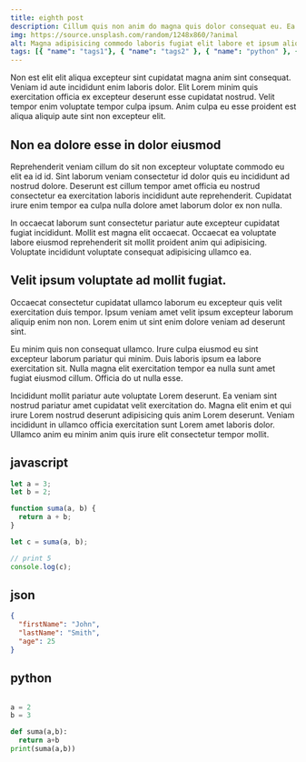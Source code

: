 ```yaml
---
title: eighth post
description: Cillum quis non anim do magna quis dolor consequat eu. Ea est sint Lorem commodo et tempor.
img: https://source.unsplash.com/random/1248x860/?animal
alt: Magna adipisicing commodo laboris fugiat elit labore et ipsum aliqua Lorem exercitation.
tags: [{ "name": "tags1"}, { "name": "tags2" }, { "name": "python" }, { "name": "json" },  { "name": "javascript"}]
---
```


Non est elit elit aliqua excepteur sint cupidatat magna anim sint consequat. Veniam id aute incididunt enim laboris dolor. Elit Lorem minim quis exercitation officia ex excepteur deserunt esse cupidatat nostrud. Velit tempor enim voluptate tempor culpa ipsum. Anim culpa eu esse proident est aliqua aliquip aute sint non excepteur elit.

## Non ea dolore esse in dolor eiusmod

Reprehenderit veniam cillum do sit non excepteur voluptate commodo eu elit ea id id. Sint laborum veniam consectetur id dolor quis eu incididunt ad nostrud dolore. Deserunt est cillum tempor amet officia eu nostrud consectetur ea exercitation laboris incididunt aute reprehenderit. Cupidatat irure enim tempor ea culpa nulla dolore amet laborum dolor ex non nulla.

In occaecat laborum sunt consectetur pariatur aute excepteur cupidatat fugiat incididunt. Mollit est magna elit occaecat. Occaecat ea voluptate labore eiusmod reprehenderit sit mollit proident anim qui adipisicing. Voluptate incididunt voluptate consequat adipisicing ullamco ea.

## Velit ipsum voluptate ad mollit fugiat.

Occaecat consectetur cupidatat ullamco laborum eu excepteur quis velit exercitation duis tempor. Ipsum veniam amet velit ipsum excepteur laborum aliquip enim non non. Lorem enim ut sint enim dolore veniam ad deserunt sint.

Eu minim quis non consequat ullamco. Irure culpa eiusmod eu sint excepteur laborum pariatur qui minim. Duis laboris ipsum ea labore exercitation sit. Nulla magna elit exercitation tempor ea nulla sunt amet fugiat eiusmod cillum. Officia do ut nulla esse.

Incididunt mollit pariatur aute voluptate Lorem deserunt. Ea veniam sint nostrud pariatur amet cupidatat velit exercitation do. Magna elit enim et qui irure Lorem nostrud deserunt adipisicing quis anim Lorem deserunt. Veniam incididunt in ullamco officia exercitation sunt Lorem amet laboris dolor. Ullamco anim eu minim anim quis irure elit consectetur tempor mollit.

## javascript

```javascript
let a = 3;
let b = 2;

function suma(a, b) {
  return a + b;
}

let c = suma(a, b);

// print 5
console.log(c);
```

## json

```json
{
  "firstName": "John",
  "lastName": "Smith",
  "age": 25
}
```

## python

```python

a = 2
b = 3

def suma(a,b):
  return a+b
print(suma(a,b))

```
